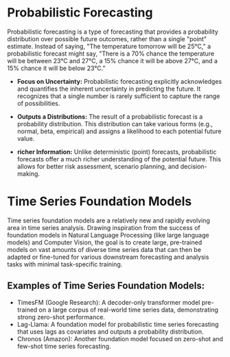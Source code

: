 # Probabilistic Forecasting
Probabilistic forecasting is a type of forecasting that provides a probability distribution over possible future outcomes, rather than a single "point" estimate. Instead of saying, "The temperature tomorrow will be 25°C," a probabilistic forecast might say, "There is a 70% chance the temperature will be between 23°C and 27°C, a 15% chance it will be above 27°C, and a 15% chance it will be below 23°C."

- **Focus on Uncertainty:** Probabilistic forecasting explicitly acknowledges and quantifies the inherent uncertainty in predicting the future. It recognizes that a single number is rarely sufficient to capture the range of possibilities.

- **Outputs a Distributions:** The result of a probabilistic forecast is a probability distribution. This distribution can take various forms (e.g., normal, beta, empirical) and assigns a likelihood to each potential future value.
- **richer Information:** Unlike deterministic (point) forecasts, probabilistic forecasts offer a much richer understanding of the potential future. This allows for better risk assessment, scenario planning, and decision-making.

# Time Series Foundation Models
Time series foundation models are a relatively new and rapidly evolving area in time series analysis. Drawing inspiration from the success of foundation models in Natural Language Processing (like large language models) and Computer Vision, the goal is to create large, pre-trained models on vast amounts of diverse time series data that can then be adapted or fine-tuned for various downstream forecasting and analysis tasks with minimal task-specific training.


## Examples of Time Series Foundation Models:

- TimesFM (Google Research): A decoder-only transformer model pre-trained on a large corpus of real-world time series data, demonstrating strong zero-shot performance.
- Lag-Llama: A foundation model for probabilistic time series forecasting that uses lags as covariates and outputs a probability distribution.
- Chronos (Amazon): Another foundation model focused on zero-shot and few-shot time series forecasting.